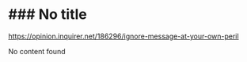 # ### No title

https://opinion.inquirer.net/186296/ignore-message-at-your-own-peril



No content found